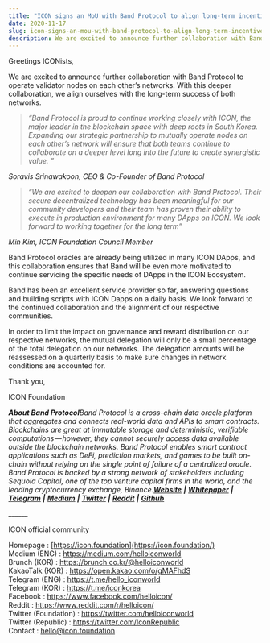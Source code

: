 ```yaml
---
title: "ICON signs an MoU with Band Protocol to align long-term incentives"
date: 2020-11-17
slug: icon-signs-an-mou-with-band-protocol-to-align-long-term-incentives-5513c6e2d8ba
description: We are excited to announce further collaboration with Band Protocol to operate validator nodes on each other’s networks.
---
```


Greetings ICONists,

We are excited to announce further collaboration with Band Protocol to operate validator nodes on each other’s networks. With this deeper collaboration, we align ourselves with the long-term success of both networks.


> *“Band Protocol is proud to continue working closely with ICON, the major leader in the blockchain space with deep roots in South Korea. Expanding our strategic partnership to mutually operate nodes on each other’s network will ensure that both teams continue to collaborate on a deeper level long into the future to create synergistic value. ”*

*Soravis Srinawakoon, CEO & Co-Founder of Band Protocol*


> *“We are excited to deepen our collaboration with Band Protocol. Their secure decentralized technology has been meaningful for our community developers and their team has proven their ability to execute in production environment for many DApps on ICON. We look forward to working together for the long term”*

*Min Kim, ICON Foundation Council Member*

Band Protocol oracles are already being utilized in many ICON DApps, and this collaboration ensures that Band will be even more motivated to continue servicing the specific needs of DApps in the ICON Ecosystem.

Band has been an excellent service provider so far, answering questions and building scripts with ICON Dapps on a daily basis. We look forward to the continued collaboration and the alignment of our respective communities.

In order to limit the impact on governance and reward distribution on our respective networks, the mutual delegation will only be a small percentage of the total delegation on our networks. The delegation amounts will be reassessed on a quarterly basis to make sure changes in network conditions are accounted for.

Thank you,

ICON Foundation

***About Band Protocol****Band Protocol is a cross-chain data oracle platform that aggregates and connects real-world data and APIs to smart contracts. Blockchains are great at immutable storage and deterministic, verifiable computations — however, they cannot securely access data available outside the blockchain networks. Band Protocol enables smart contract applications such as DeFi, prediction markets, and games to be built on-chain without relying on the single point of failure of a centralized oracle. Band Protocol is backed by a strong network of stakeholders including Sequoia Capital, one of the top venture capital firms in the world, and the leading cryptocurrency exchange, Binance.*[***Website***](https://bandprotocol.com/) ***|*** [***Whitepaper***](https://whitepaper.bandprotocol.com/) ***|*** [***Telegram***](https://t.me/bandprotocol) ***|*** [***Medium***](https://medium.com/bandprotocol) ***|*** [***Twitter***](https://twitter.com/bandprotocol) ***|*** [***Reddit***](https://www.reddit.com/r/bandprotocol) ***|*** [***Github***](https://github.com/bandprotocol/)

\_\_\_\_\_\_

ICON official community

Homepage : [https://icon.foundation](https://icon.foundation/)  
Medium (ENG) : <https://medium.com/helloiconworld>  
Brunch (KOR) : <https://brunch.co.kr/@helloiconworld>  
KakaoTalk (KOR) : <https://open.kakao.com/o/gMAFhdS>  
Telegram (ENG) : <https://t.me/hello_iconworld>  
Telegram (KOR) : <https://t.me/iconkorea>  
Facebook : <https://www.facebook.com/helloicon/>  
Reddit : <https://www.reddit.com/r/helloicon/>  
Twitter (Foundation) : <https://twitter.com/helloiconworld>  
Twitter (Republic) : <https://twitter.com/IconRepublic>  
Contact : hello@icon.foundation

